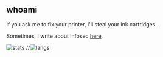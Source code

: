 ## whoami
If you ask me to fix your printer, I'll steal your ink cartridges.

Sometimes, I write about infosec [here](https://gatari.gitbook.io/main/).

![stats](https://github-readme-stats.vercel.app/api?username=gatariee&show_icons=true&theme=tokyonight)
//![langs](https://github-readme-stats.vercel.app/api/top-langs/?username=gatariee&layout=compact&show_icons=true&theme=dark)
